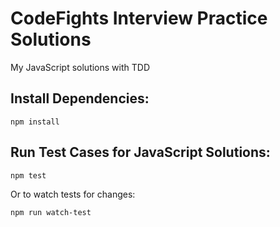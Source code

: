 # CodeFights Interview Practice Solutions
My JavaScript solutions with TDD

## Install Dependencies:
```
npm install
```

## Run Test Cases for JavaScript Solutions:
```
npm test
```
Or to watch tests for changes:
```
npm run watch-test
```

